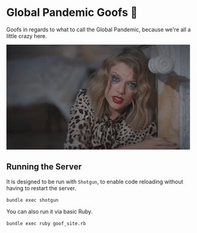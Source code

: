 # Global Pandemic Goofs :microbe:

Goofs in regards to what to call the Global Pandemic, because we're all a little crazy here.

![crazy - blank space - taylor swift][crazy taylor]

## Running the Server

It is designed to be run with `Shotgun`, to enable code reloading
without having to restart the server.

```
bundle exec shotgun
```

You can also run it via basic Ruby.

```
bundle exec ruby goof_site.rb
```

[crazy taylor]: assets/images/crazy-blank-space-taylor-swift.gif
